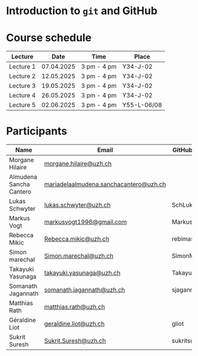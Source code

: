 # Introduction to `git` and GitHub

# Course schedule

| Lecture | Date | Time | Place |
|---------|------|------|-------|
| Lecture 1 | 07.04.2025 | 3 pm - 4 pm | Y34-J-02 |
| Lecture 2 | 12.05.2025 | 3 pm - 4 pm | Y34-J-02 |
| Lecture 3 | 19.05.2025 | 3 pm - 4 pm | Y34-J-02 |
| Lecture 4 | 26.05.2025 | 3 pm - 4 pm | Y34-J-02 |
| Lecture 5 | 02.06.2025 | 3 pm - 4 pm | Y55-L-06/08 |

# Participants

| Name | Email | GitHub username | Project |
|------|-------|-----------------|---------|
| Morgane Hilaire	| morgane.hilaire@uzh.ch |	| Project 1 |
| Almudena Sancha Cantero | mariadelaalmudena.sanchacantero@uzh.ch	|	| Project 1 |
| Lukas Schwyter | lukas.schwyter@uzh.ch	|SchLuk54	| Project 2 |
| Markus Vogt	| markusvogt1996@gmail.com	|MarkusVogt96	| Project 1 |
| Rebecca Mikic	| Rebecca.mikic@uzh.ch	|rebimasek| Project 2 |
| Simon marechal | Simon.marechal@uzh.ch	| SimonMarech	| Project 3 |
| Takayuki Yasunaga	| takayuki.yasunaga@uzh.ch	|TakayukiYasunaga	| Project 2 |
| Somanath Jagannath | somanath.jagannath@uzh.ch	| sjagannath123 	| Project 3 |
| Matthias Rath | matthias.rath@uzh.ch	|	| Project 3 |
| Géraldine Liot | geraldine.liot@uzh.ch	|	gliot | Project 3 |
| Sukrit Suresh | Sukrit.Suresh@uzh.ch	|	sukritsuresh | Project 1 |
